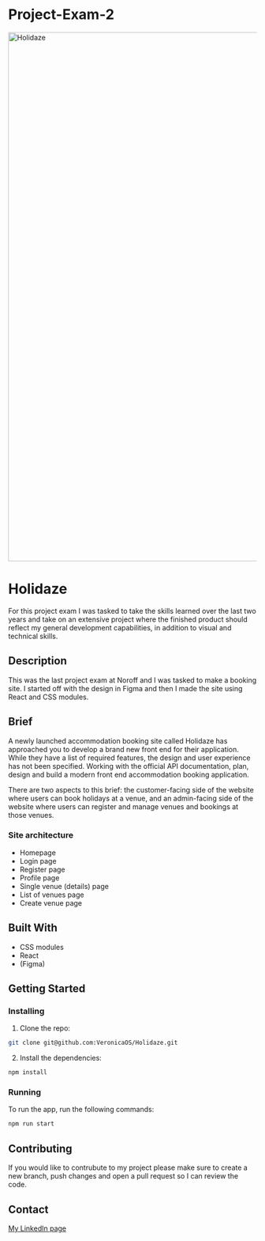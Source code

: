 # Project-Exam-2

<img width="1070" alt="Holidaze" src="https://github.com/user-attachments/assets/f1c5ea31-3312-42ef-a039-561103fa4a72" />

# Holidaze

For this project exam I was tasked to take the skills learned over the last two years and take on an extensive project where the finished product should reflect my general development capabilities, in addition to visual and technical skills.

## Description

This was the last project exam at Noroff and I was tasked to make a booking site. I started off with the design in Figma and then I made the site using React and CSS modules.

## Brief

A newly launched accommodation booking site called Holidaze has approached you to develop a brand new front end for their application. While they have a list of required features, the design and user experience has not been specified. Working with the official API documentation, plan, design and build a modern front end accommodation booking application.

There are two aspects to this brief: the customer-facing side of the website where users can book holidays at a venue, and an admin-facing side of the website where users can register and manage venues and bookings at those venues.


### Site architecture
- Homepage
- Login page
- Register page
- Profile page
- Single venue (details) page
- List of venues page
- Create venue page


## Built With
- CSS modules
- React
- (Figma)

## Getting Started

### Installing

1. Clone the repo:

```bash
git clone git@github.com:VeronicaOS/Holidaze.git
```

2. Install the dependencies:

```
npm install
```

### Running

To run the app, run the following commands:

```bash
npm run start
```

## Contributing

If you would like to contrubute to my project please make sure to create a new branch, push changes and open a pull request so I can review the code.

## Contact

[My LinkedIn page](https://www.linkedin.com/in/veronica-olsen-svensson-b4750b337/)
